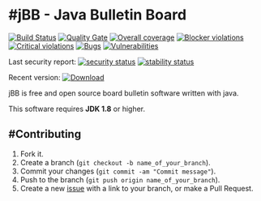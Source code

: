 #jBB - Java Bulletin Board
=================================
[![Build Status](http://vps289371.ovh.net:8000/buildStatus/icon?job=jBB-build-feature_renaming_0.11.0_20180510)](http://vps289371.ovh.net:8000/job/jBB-build-feature_renaming_0.11.0_20180510/)
[![Quality Gate](https://sonarcloud.io/api/badges/gate?key=org.jbb:jbb-parent:0.11.0-renaming-SNAPSHOT)](https://sonarcloud.io/dashboard?id=org.jbb%3Ajbb-parent%3A0.11.0-renaming-SNAPSHOT)
[![Overall coverage](https://sonarcloud.io/api/badges/measure?key=org.jbb:jbb-parent:0.11.0-renaming-SNAPSHOT&metric=coverage&blinking=true)](https://sonarcloud.io/dashboard?id=org.jbb%3Ajbb-parent%3A0.11.0-renaming-SNAPSHOT)
[![Blocker violations](https://sonarcloud.io/api/badges/measure?key=org.jbb:jbb-parent:0.11.0-renaming-SNAPSHOT&metric=blocker_violations&blinking=true)](https://sonarcloud.io/dashboard?id=org.jbb%3Ajbb-parent%3A0.11.0-renaming-SNAPSHOT)
[![Critical violations](https://sonarcloud.io/api/badges/measure?key=org.jbb:jbb-parent:0.11.0-renaming-SNAPSHOT&metric=critical_violations&blinking=true)](https://sonarcloud.io/dashboard?id=org.jbb%3Ajbb-parent%3A0.11.0-renaming-SNAPSHOT)
[![Bugs](https://sonarcloud.io/api/badges/measure?key=org.jbb:jbb-parent:0.11.0-renaming-SNAPSHOT&metric=bugs&blinking=true)](https://sonarcloud.io/dashboard?id=org.jbb%3Ajbb-parent%3A0.11.0-renaming-SNAPSHOT)
[![Vulnerabilities](https://sonarcloud.io/api/badges/measure?key=org.jbb:jbb-parent:0.11.0-renaming-SNAPSHOT&metric=vulnerabilities&blinking=true)](https://sonarcloud.io/dashboard?id=org.jbb%3Ajbb-parent%3A0.11.0-renaming-SNAPSHOT)

Last security report: 
[![security status](https://www.meterian.com/badge/gh/jbb-project/jbb/security)](https://www.meterian.com/report/gh/jbb-project/jbb)
[![stability status](https://www.meterian.com/badge/gh/jbb-project/jbb/stability)](https://www.meterian.com/report/gh/jbb-project/jbb)

Recent version: [ ![Download](https://api.bintray.com/packages/project-jbb/jbb-releases/jBB/images/download.svg) ](https://bintray.com/project-jbb/jbb-releases/jBB/_latestVersion)

jBB is free and open source board bulletin software written with java.


This software requires **JDK 1.8** or higher.

#Contributing
------------

1. Fork it.
2. Create a branch (`git checkout -b name_of_your_branch`).
3. Commit your changes (`git commit -am "Commit message"`).
4. Push to the branch (`git push origin name_of_your_branch`).
5. Create a new [issue](https://github.com/jbb-project/jbb/issues/new) with a link to your branch, or make a Pull Request.
